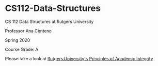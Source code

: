 # CS112-Data-Structures

CS 112 Data Structures at Rutgers University 

Professor Ana Centeno

Spring 2020

Course Grade: A

Please take a look at [Rutgers University's Principles of Academic Integrity](http://academicintegrity.rutgers.edu)
